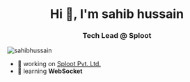 <!--
**sahibhussain/sahibhussain** is a ✨ _special_ ✨ repository because its `README.md` (this file) appears on your GitHub profile.

Here are some ideas to get you started:

- 🔭 I’m currently working on ...
- 🌱 I’m currently learning ...
- 👯 I’m looking to collaborate on ...
- 🤔 I’m looking for help with ...
- 💬 Ask me about ...
- 📫 How to reach me: ...
- 😄 Pronouns: ...
- ⚡ Fun fact: ...
-->

<h1 align="center">Hi 👋, I'm sahib hussain</h1>
<h3 align="center">Tech Lead @ Sploot</h3>

<p align="left"> <img src="https://komarev.com/ghpvc/?username=sahibhussain&label=Profile%20views&color=0e75b6&style=flat" alt="sahibhussain" /> </p>

- 🔭 working on [Sploot Pvt. Ltd.](https://apps.apple.com/us/app/sploot-dog-walking-service/id1513928912)
- 🌱 learning **WebSocket**
